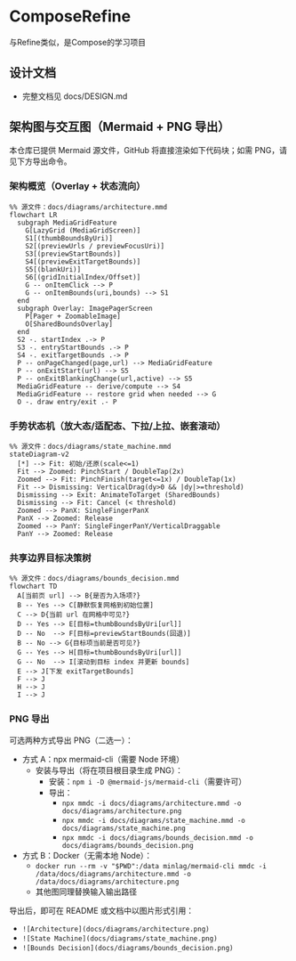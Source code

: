 # ComposeRefine

与Refine类似，是Compose的学习项目

## 设计文档
- 完整文档见 docs/DESIGN.md

## 架构图与交互图（Mermaid + PNG 导出）
本仓库已提供 Mermaid 源文件，GitHub 将直接渲染如下代码块；如需 PNG，请见下方导出命令。

### 架构概览（Overlay + 状态流向）
```mermaid
%% 源文件：docs/diagrams/architecture.mmd
flowchart LR
  subgraph MediaGridFeature
    G[LazyGrid (MediaGridScreen)]
    S1[(thumbBoundsByUri)]
    S2[(previewUrls / previewFocusUri)]
    S3[(previewStartBounds)]
    S4[(previewExitTargetBounds)]
    S5[(blankUri)]
    S6[(gridInitialIndex/Offset)]
    G -- onItemClick --> P
    G -- onItemBounds(uri,bounds) --> S1
  end
  subgraph Overlay: ImagePagerScreen
    P[Pager + ZoomableImage]
    O[SharedBoundsOverlay]
  end
  S2 -. startIndex .-> P
  S3 -. entryStartBounds .-> P
  S4 -. exitTargetBounds .-> P
  P -- onPageChanged(page,url) --> MediaGridFeature
  P -- onExitStart(url) --> S5
  P -- onExitBlankingChange(url,active) --> S5
  MediaGridFeature -- derive/compute --> S4
  MediaGridFeature -- restore grid when needed --> G
  O -. draw entry/exit .- P
```

### 手势状态机（放大态/适配态、下拉/上拉、嵌套滚动）
```mermaid
%% 源文件：docs/diagrams/state_machine.mmd
stateDiagram-v2
  [*] --> Fit: 初始/还原(scale<=1)
  Fit --> Zoomed: PinchStart / DoubleTap(2x)
  Zoomed --> Fit: PinchFinish(target<=1x) / DoubleTap(1x)
  Fit --> Dismissing: VerticalDrag(dy>0 && |dy|>=threshold)
  Dismissing --> Exit: AnimateToTarget (SharedBounds)
  Dismissing --> Fit: Cancel (< threshold)
  Zoomed --> PanX: SingleFingerPanX
  PanX --> Zoomed: Release
  Zoomed --> PanY: SingleFingerPanY/VerticalDraggable
  PanY --> Zoomed: Release
```

### 共享边界目标决策树
```mermaid
%% 源文件：docs/diagrams/bounds_decision.mmd
flowchart TD
  A[当前页 url] --> B{是否为入场项?}
  B -- Yes --> C[静默恢复网格到初始位置]
  C --> D{当前 url 在网格中可见?}
  D -- Yes --> E[目标=thumbBoundsByUri[url]]
  D -- No  --> F[目标=previewStartBounds(回退)]
  B -- No --> G{目标项当前是否可见?}
  G -- Yes --> H[目标=thumbBoundsByUri[url]]
  G -- No  --> I[滚动到目标 index 并更新 bounds]
  E --> J[下发 exitTargetBounds]
  F --> J
  H --> J
  I --> J
```

### PNG 导出
可选两种方式导出 PNG（二选一）：
- 方式 A：npx mermaid-cli（需要 Node 环境）
  - 安装与导出（将在项目根目录生成 PNG）：
    - 安装：`npm i -D @mermaid-js/mermaid-cli`（需要许可）
    - 导出：
      - `npx mmdc -i docs/diagrams/architecture.mmd -o docs/diagrams/architecture.png`
      - `npx mmdc -i docs/diagrams/state_machine.mmd -o docs/diagrams/state_machine.png`
      - `npx mmdc -i docs/diagrams/bounds_decision.mmd -o docs/diagrams/bounds_decision.png`
- 方式 B：Docker（无需本地 Node）：
  - `docker run --rm -v "$PWD":/data minlag/mermaid-cli mmdc -i /data/docs/diagrams/architecture.mmd -o /data/docs/diagrams/architecture.png`
  - 其他图同理替换输入输出路径

导出后，即可在 README 或文档中以图片形式引用：
- `![Architecture](docs/diagrams/architecture.png)`
- `![State Machine](docs/diagrams/state_machine.png)`
- `![Bounds Decision](docs/diagrams/bounds_decision.png)`
